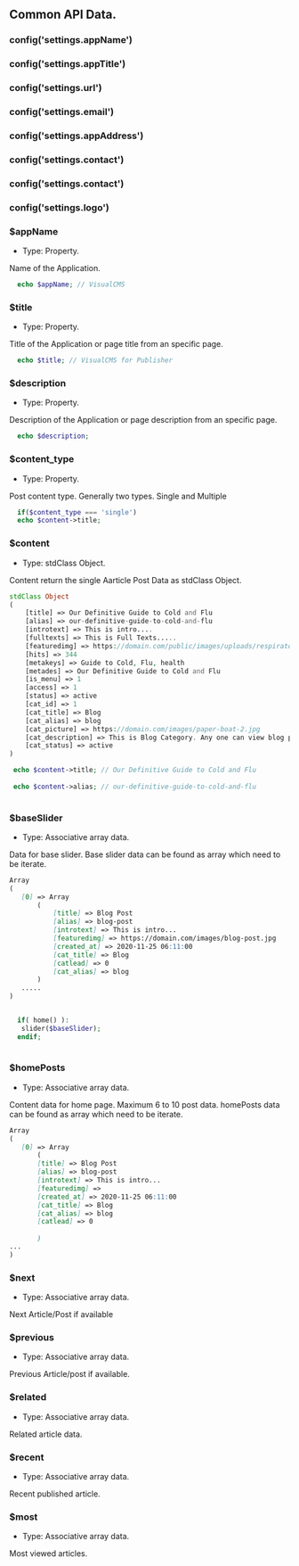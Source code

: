 ## Common API Data.

### config('settings.appName')
### config('settings.appTitle')
### config('settings.url')
### config('settings.email')
### config('settings.appAddress')
### config('settings.contact')
### config('settings.contact')
### config('settings.logo')







### $appName
 * Type: Property.
 
Name of the Application.
 
```php  
  echo $appName; // VisualCMS  
```


### $title
 * Type: Property.
 
Title of the Application or page title from an specific page.
 
```php  
  echo $title; // VisualCMS for Publisher
```


### $description
 * Type: Property.
 
Description of the Application or page description from an specific page.
 
```php  
  echo $description;
```


### $content_type
 * Type: Property.
 
 Post content type. Generally two types. Single and Multiple
 
```php
  if($content_type === 'single')
  echo $content->title;  
```


### $content
* Type: stdClass Object.

Content return the single Aarticle Post Data as stdClass Object.

```php
stdClass Object
(
    [title] => Our Definitive Guide to Cold and Flu
    [alias] => our-definitive-guide-to-cold-and-flu
    [introtext] => This is intro.... 
    [fulltexts] => This is Full Texts.....
    [featuredimg] => https://domain.com/public/images/uploads/respiratory-1024x554.jpg
    [hits] => 344
    [metakeys] => Guide to Cold, Flu, health
    [metades] => Our Definitive Guide to Cold and Flu 
    [is_menu] => 1
    [access] => 1
    [status] => active
    [cat_id] => 1
    [cat_title] => Blog
    [cat_alias] => blog
    [cat_picture] => https://domain.com/images/paper-boat-2.jpg
    [cat_description] => This is Blog Category. Any one can view blog post in this section
    [cat_status] => active
)
```

```php
 echo $content->title; // Our Definitive Guide to Cold and Flu
 
 echo $content->alias; // our-definitive-guide-to-cold-and-flu
 
```


### $baseSlider
 * Type: Associative array data.
 
 Data for base slider.
 Base slider data can be found as array which need to be iterate.
 
 ```markdown
Array
(
    [0] => Array
        (
			[title] => Blog Post
			[alias] => blog-post
			[introtext] => This is intro...
			[featuredimg] => https://domain.com/images/blog-post.jpg 
			[created_at] => 2020-11-25 06:11:00
			[cat_title] => Blog
			[catlead] => 0            
			[cat_alias] => blog
        )
	.....
)
 ```
 
```php

  if( home() ):
   slider($baseSlider); 
  endif;
   
```

### $homePosts
 * Type: Associative array data.
 
 Content data for home page. Maximum 6 to 10 post data.
 homePosts data can be found as array which need to be iterate.
  
 ```markdown
 Array
(
    [0] => Array
        (
		[title] => Blog Post
		[alias] => blog-post
		[introtext] => This is intro...
		[featuredimg] => 
		[created_at] => 2020-11-25 06:11:00
		[cat_title] => Blog
		[cat_alias] => blog
		[catlead] => 0                       
            
        )
 ...
)
 
 ```
 
 
 ### $next
  * Type: Associative array data.
 
 Next Article/Post if available
  
 ### $previous
 * Type: Associative array data.
 
 Previous Article/post if available.
  
 ### $related
  * Type: Associative array data.
 
 Related article data.
 
 
### $recent
  * Type: Associative array data.
 
Recent published article.



### $most
  * Type: Associative array data.
 
 Most viewed articles.
 
 

